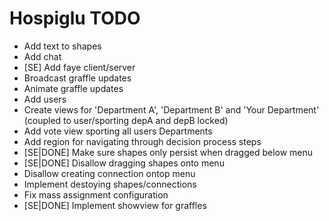 # Hospiglu TODO

* Add text to shapes
* Add chat
* [SE] Add faye client/server
* Broadcast graffle updates
* Animate graffle updates
* Add users
* Create views for 'Department A', 'Department B' and 'Your Department' (coupled to user/sporting depA and depB locked)
* Add vote view sporting all users Departments
* Add region for navigating through decision process steps
* [SE|DONE] Make sure shapes only persist when dragged below menu
* [SE|DONE] Disallow dragging shapes onto menu
* Disallow creating connection ontop menu
* Implement destoying shapes/connections
* Fix mass assignment configuration
* [SE|DONE] Implement showview for graffles
